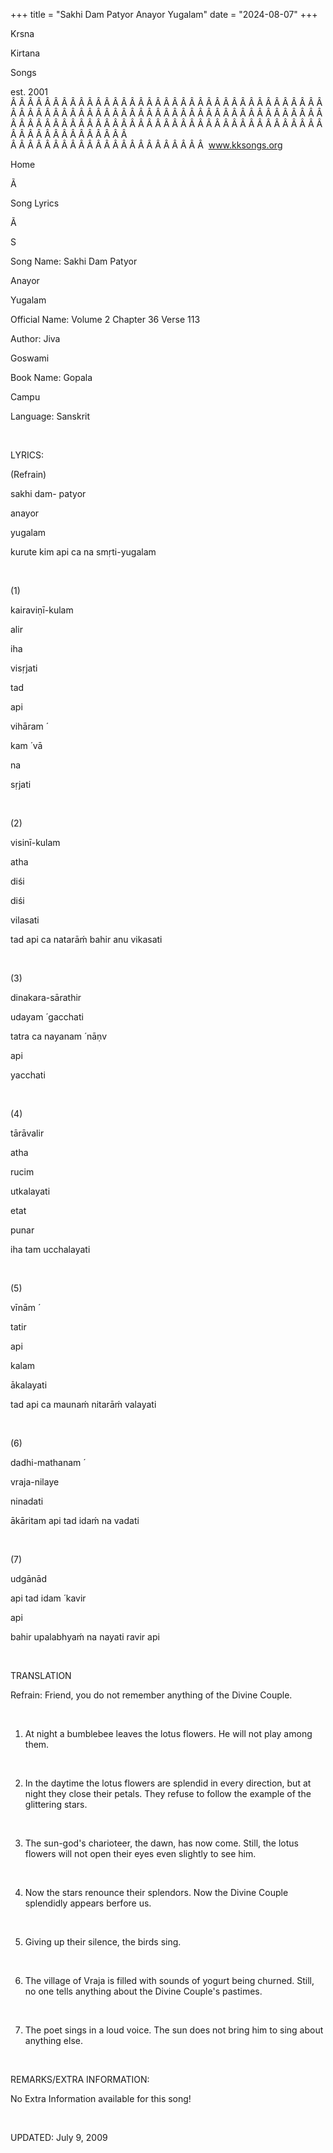 +++ 
title = "Sakhi Dam Patyor Anayor Yugalam"
date = "2024-08-07"
+++

Krsna
 
Kirtana
 
Songs

est. 2001
Â Â Â Â Â Â Â Â Â Â Â Â Â Â Â Â Â Â Â Â Â Â Â Â Â Â Â Â Â Â Â Â Â Â Â Â Â Â Â Â Â Â Â Â Â Â Â Â Â Â Â Â Â Â Â Â Â Â Â Â Â Â Â Â Â Â Â Â Â Â Â Â Â Â Â Â Â Â Â Â Â Â Â Â Â Â Â Â Â Â Â Â Â Â Â Â Â Â Â Â Â Â Â Â Â Â Â Â Â Â Â Â Â Â Â Â Â Â Â Â Â Â Â Â Â  
Â Â Â Â Â Â Â Â Â Â Â Â Â Â Â Â Â Â Â Â Â Â Â  
www.kksongs.org








Home


Ã 
 
Song Lyrics
 
Ã 
 
S


Song Name: 
Sakhi
 Dam 
Patyor
 
Anayor
 
Yugalam


Official Name: Volume 2 Chapter 36 Verse 113


Author: 
Jiva
 
Goswami


Book Name: 
Gopala


Campu


Language: 
Sanskrit


 


LYRICS:


(Refrain)


sakhi
 dam-
patyor
 
anayor
 
yugalam


kurute kim api ca na smṛti-yugalam


 


(1)


kairaviṇī-kulam
 
alir
 
iha
 
visṛjati


tad
 
api
 
vihāram
́

kam
́ 
vā
 
na
 
sṛjati


 


(2)


visinī-kulam


atha
 
diśi
 
diśi
 
vilasati


tad api ca natarāḿ bahir anu vikasati


 


(3)


dinakara-sārathir
 
udayam
́ 
gacchati


tatra
 ca 
nayanam
́ 
nāṇv
 
api
 
yacchati


 


(4)


tārāvalir


atha
 
rucim
 
utkalayati


etat
 
punar
 
iha
 tam 
ucchalayati


 


(5)


vīnām
́

tatir
 
api
 
kalam
 
ākalayati


tad api ca maunaḿ nitarāḿ valayati


 


(6)


dadhi-mathanam
́

vraja-nilaye
 
ninadati


ākāritam api tad idaḿ na vadati


 


(7)


udgānād


api
 tad 
idam
́ 
kavir
 
api


bahir upalabhyaḿ na nayati ravir api


 


TRANSLATION


Refrain: Friend, you do not
remember anything of the Divine Couple.


 


1) At night a bumblebee
leaves the lotus flowers. He will not play among them.


 


2) In the daytime the lotus
flowers are splendid in every direction, but at night they close their petals.
They refuse to follow the example of the glittering stars.


 


3) The sun-god's
charioteer, the dawn, has now come. Still, the lotus flowers will not open
their eyes even slightly to see him.


 


4) Now the stars renounce
their splendors. 
Now the Divine Couple splendidly appears 
berfore
 us.


 


5) Giving up their silence,
the birds sing.


 


6) The village of 
Vraja
 is filled with sounds of yogurt being churned. Still,
no one tells anything about the Divine Couple's pastimes.


 


7) The poet sings in a loud
voice. The sun does not bring him to sing about anything else.


 


REMARKS/EXTRA INFORMATION:


No
Extra Information available for this song!


 


UPDATED:
 July 9, 2009